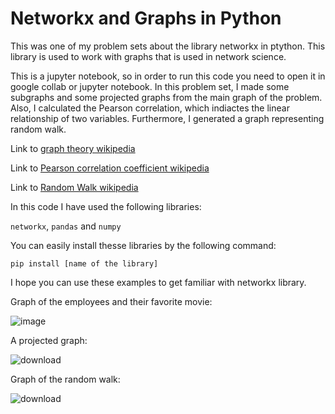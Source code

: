 # Networkx and Graphs in Python
This was one of my problem sets about the library networkx in ptython. This library is used to work with graphs that is used in network science.

This is a jupyter notebook, so in order to run this code you need to open it in google collab or jupyter notebook. In this problem set, I made some subgraphs and some projected graphs from the main graph of the problem. Also, I calculated the Pearson correlation, which indiactes the linear relationship of two variables. Furthermore, I generated a graph representing random walk.

Link to [graph theory wikipedia](https://en.wikipedia.org/wiki/Graph_theory#:~:text=In%20mathematics%2C%20graph%20theory%20is,arcs%2C%20links%20or%20lines)

Link to [Pearson correlation coefficient wikipedia](https://en.wikipedia.org/wiki/Pearson_correlation_coefficient)

Link to [Random Walk wikipedia](https://en.wikipedia.org/wiki/Random_walk)

In this code I have used the following libraries:

```networkx```, ```pandas``` and ```numpy```


You can easily install thesse libraries by the following command:

```pip install [name of the library]```

I hope you can use these examples to get familiar with networkx library.

Graph of the employees and their favorite movie:

![image](https://github.com/mahyar-e/Networkx-and-Graphs-in-Python/assets/78594407/0b9bd9ec-5233-4fd4-beda-93aef695a5ec)


A projected graph:

![download](https://github.com/mahyar-e/graph_networkx/assets/78594407/ac70b675-802d-4700-9133-ebb1b15359fd)


Graph of the random walk:

![download](https://github.com/mahyar-e/graph_networkx/assets/78594407/49aad214-7d5b-48f8-9201-8bbeec931752)
